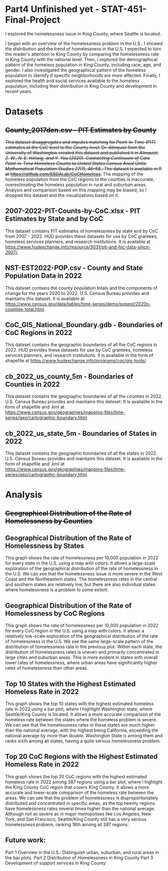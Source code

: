 # Part4 Unfinished yet - STAT-451-Final-Project

I explored the homelessness issue in King County, where Seattle is located. 

I began with an overview of the homelessness problem in the U.S.. I showed the distribution and the trend of homelessness in the U.S. I expected to turn the reader's attention to King County by comparing the homelessness rate in King County with the national level. Then, I explored the demographical pattern of the homeless population in King County, including race, age, and gender. I also investigated the geographical pattern of the homeless population to identify if specific neighborhoods are more affected. Finally, I explored the health and social services available to the homeless population, including their distribution in King County and development in recent years.

# Datasets
## ~~County_2017den.csv - PIT Estimates by County~~
~~This dataset disaggregates and imputes matching for Point-In-Time (PIT) estimates at the CoC level to the County level. Dr. Almquist from the University of Washington created this dataset and published it in _Almquist, Z. W., N. E. Helwig, and Y. You (2020). Connecting Continuum of Care Point-in-Time Homeless Counts to United States Census Areal Units. Mathematical Population Studies 27(1), 46–58._. The dataset is available in R at https://github.com/SSDALab/CoCHomeless.~~
The mapping of the homeless population from the CoC regions to the counties is inaccurate, overestimating the homeless population in rural and suburban areas. Analysis and comparison based on this mapping may be biased, so I dropped this dataset and the visualizations based on it.

## 2007-2022-PIT-Counts-by-CoC.xlsx - PIT Estimates by State and by CoC
This dataset contains PIT estimates of homelessness by state and by CoC from 2007 - 2022. HUD provides these datasets for use by CoC grantees, homeless services planners, and research institutions. It is available at https://www.hudexchange.info/resource/3031/pit-and-hic-data-since-2007/.

## NST-EST2022-POP.csv - County and State Population Data in 2022
This dataset contains the county population totals and the components of change for the years 2020 to 2022. U.S. Census Bureau provides and maintains this dataset. It is available at https://www.census.gov/data/tables/time-series/demo/popest/2020s-counties-total.html.

## CoC_GIS_National_Boundary.gdb - Boundaries of CoC Regions in 2022
This dataset contains the geographic boundaries of all the CoC regions in 2022. HUD provides these datasets for use by CoC grantees, homeless services planners, and research institutions. It is available in the form of shapefile at https://www.hudexchange.info/programs/coc/gis-tools/.

## cb_2022_us_county_5m - Boundaries of Counties in 2022
This dataset contains the geographic boundaries of all the counties in 2022. U.S. Census Bureau provides and maintains this dataset. It is available in the form of shapefile and .kml at https://www.census.gov/geographies/mapping-files/time-series/geo/cartographic-boundary.html.

## cb_2022_us_state_5m - Boundaries of States in 2022
This dataset contains the geographic boundaries of all the states in 2022. U.S. Census Bureau provides and maintains this dataset. It is available in the form of shapefile and .kml at https://www.census.gov/geographies/mapping-files/time-series/geo/cartographic-boundary.html.


# Analysis
## ~~Geographical Distribution of the Rate of Homelessness by Counties~~

## Geographical Distribution of the Rate of Homelessness by States
This graph shows the rate of homelessness per 10,000 population in 2022 for every state in the U.S. using a map with colors. It allows a large-scale exploration of the geographical distribution of the rate of homelessness in the U.S. We can see that the homelessness issue is more severe in the West Coast and the Northeastern states. The homelessness rates in the central and southern states are relatively low, but there are also individual states where homelessness is a problem to some extent.

## Geographical Distribution of the Rate of Homelessness by CoC Regions
This graph shows the rate of homelessness per 10,000 population in 2022 for every CoC region in the U.S. using a map with colors. It allows a relatively low-scale exploration of the geographical distribution of the rate of homelessness in the U.S. We see the same large-scale pattern of the distribution of homelessness rate in the previous plot. Within each state, the distribution of homelessness rates is uneven and primarily concentrated in large cities and suburban areas. This is more evident in states with overall lower rates of homelessness, where urban areas have significantly higher rates of homelessness than other areas.

## Top 10 States with the Highest Estimated Homeless Rate in 2022
This graph shows the top 10 states with the highest estimated homeless rate in 2022 using a bar plot, where I highlight Washington state, where Seattle/King County is located. It allows a more accurate comparison of the homeless rate between the states where the homeless problem is severe. We can see that the homelessness rates in these states are much higher than the national average, with the highest being California, exceeding the national average by more than double. Washington State is among them and ranks sixth among all states, having a quite serious homelessness problem.

## Top 20 CoC Regions with the Highest Estimated Homeless Rate in 2022
This graph shows the top 20 CoC regions with the highest estimated homeless rate in 2022 among 387 regions using a bar plot, where I highlight the King County CoC region that covers King County. It allows a more accurate and lower-scale comparison of the homeless rate between the areas. We can see that the problem of homelessness is disproportionately distributed and concentrated in specific areas, as the top twenty regions have homelessness rates several times higher than the national average. Although not as severe as in major metropolises like Los Angeles, New York, and San Francisco, Seattle/King County still has a very serious homelessness problem, ranking 16th among all 387 regions.

## Future work:
Part 1 Overview in the U.S.: Distinguish urban, suburban, and rural areas in the bar plots.
Part 2 Distribution of Homelessness in King County
Part 3 Development of support services in King County
